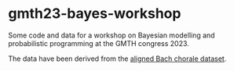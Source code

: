 # gmth23-bayes-workshop

Some code and data for a workshop on Bayesian modelling and probabilistic programming
at the GMTH congress 2023.

The data have been derived from the
[aligned Bach chorale dataset](https://github.com/johentsch/aligned_bach_chorales/).
